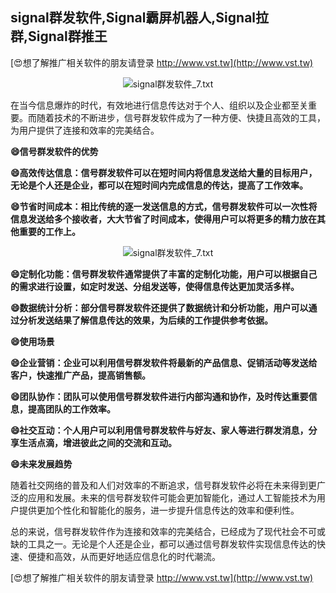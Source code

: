 ## **signal群发软件,Signal霸屏机器人,Signal拉群,Signal群推王**

[😍想了解推广相关软件的朋友请登录 http://www.vst.tw](http://www.vst.tw)

 <center><img src="https://vst.tw/MP4/tuiguang/png/2.png" alt="signal群发软件_7.txt"></center>

在当今信息爆炸的时代，有效地进行信息传达对于个人、组织以及企业都至关重要。而随着技术的不断进步，信号群发软件成为了一种方便、快捷且高效的工具，为用户提供了连接和效率的完美结合。

**😄信号群发软件的优势**

**😄高效传达信息：信号群发软件可以在短时间内将信息发送给大量的目标用户，无论是个人还是企业，都可以在短时间内完成信息的传达，提高了工作效率。**

**😄节省时间成本：相比传统的逐一发送信息的方式，信号群发软件可以一次性将信息发送给多个接收者，大大节省了时间成本，使得用户可以将更多的精力放在其他重要的工作上。**

 <center><img src="https://vst.tw/MP4/tuiguang/png/5.png" alt="signal群发软件_7.txt"></center>

**😄定制化功能：信号群发软件通常提供了丰富的定制化功能，用户可以根据自己的需求进行设置，如定时发送、分组发送等，使得信息传达更加灵活多样。**

**😄数据统计分析：部分信号群发软件还提供了数据统计和分析功能，用户可以通过分析发送结果了解信息传达的效果，为后续的工作提供参考依据。**

**😄使用场景**

**😄企业营销：企业可以利用信号群发软件将最新的产品信息、促销活动等发送给客户，快速推广产品，提高销售额。**

**😄团队协作：团队可以使用信号群发软件进行内部沟通和协作，及时传达重要信息，提高团队的工作效率。**

**😄社交互动：个人用户可以利用信号群发软件与好友、家人等进行群发消息，分享生活点滴，增进彼此之间的交流和互动。**

**😄未来发展趋势**

随着社交网络的普及和人们对效率的不断追求，信号群发软件必将在未来得到更广泛的应用和发展。未来的信号群发软件可能会更加智能化，通过人工智能技术为用户提供更加个性化和智能化的服务，进一步提升信息传达的效率和便利性。

总的来说，信号群发软件作为连接和效率的完美结合，已经成为了现代社会不可或缺的工具之一。无论是个人还是企业，都可以通过信号群发软件实现信息传达的快速、便捷和高效，从而更好地适应信息化的时代潮流。

[😍想了解推广相关软件的朋友请登录 http://www.vst.tw](http://www.vst.tw)



